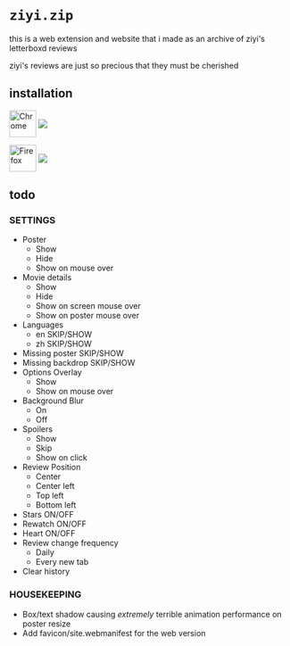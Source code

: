 # `ziyi.zip`

this is a web extension and website that i made as an archive of ziyi's letterboxd reviews

ziyi's reviews are just so precious that they must be cherished

## installation

[//]: # 'TODO update these links that say "TODOziyi-zip"'
[link-chrome]: https://chrome.google.com/webstore/detail/TODOziyi-zip/kgjlmncdpdpcmidkkalcdppigdocdnmf "Version published on Chrome Web Store"
[link-firefox]: https://addons.mozilla.org/en-US/firefox/addon/TODOziyi-zip/ "Version published on Mozilla Add-ons"

[<img src="https://raw.githubusercontent.com/alrra/browser-logos/90fdf03c/src/chrome/chrome.svg" width="48" alt="Chrome" valign="middle">][link-chrome]
[<img valign="middle" src="https://img.shields.io/chrome-web-store/v/kgjlmncdpdpcmidkkalcdppigdocdnmf.svg?label=%20">][link-chrome]

[<img src="https://raw.githubusercontent.com/alrra/browser-logos/90fdf03c/src/firefox/firefox.svg" width="48" alt="Firefox" valign="middle">][link-firefox]
[<img valign="middle" src="https://img.shields.io/amo/v/TODOziyi-zip.svg?label=%20">][link-firefox]

## todo

### SETTINGS

- Poster
  - Show
  - Hide
  - Show on mouse over
- Movie details
  - Show
  - Hide
  - Show on screen mouse over
  - Show on poster mouse over
- Languages
  - en SKIP/SHOW
  - zh SKIP/SHOW
- Missing poster SKIP/SHOW
- Missing backdrop SKIP/SHOW
- Options Overlay
  - Show
  - Show on mouse over
- Background Blur
  - On
  - Off
- Spoilers
  - Show
  - Skip
  - Show on click
- Review Position
  - Center
  - Center left
  - Top left
  - Bottom left
- Stars ON/OFF
- Rewatch ON/OFF
- Heart ON/OFF
- Review change frequency
  - Daily
  - Every new tab
- Clear history

### HOUSEKEEPING

- Box/text shadow causing _extremely_ terrible animation performance on poster resize
- Add favicon/site.webmanifest for the web version
